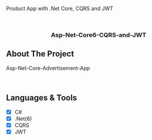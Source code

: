 
Product App with .Net Core, CQRS and JWT

<div id="top"></div>


<!-- PROJECT LOGO -->
<br />
<div align="center">
  <h3 align="center">Asp-Net-Core6-CQRS-and-JWT</h3>
</div>


<!-- ABOUT THE PROJECT -->
## About The Project

Asp-Net-Core-Advertisement-App

<br/>

## Languages & Tools

- [x] C#
- [x] .Net(6)
- [x] CQRS
- [x] JWT
